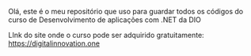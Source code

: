 Olá, este é o meu repositório que uso para guardar todos os códigos do curso de Desenvolvimento de aplicações com .NET da DIO

LInk do site onde o curso pode ser adquirido gratuitamente: https://digitalinnovation.one
